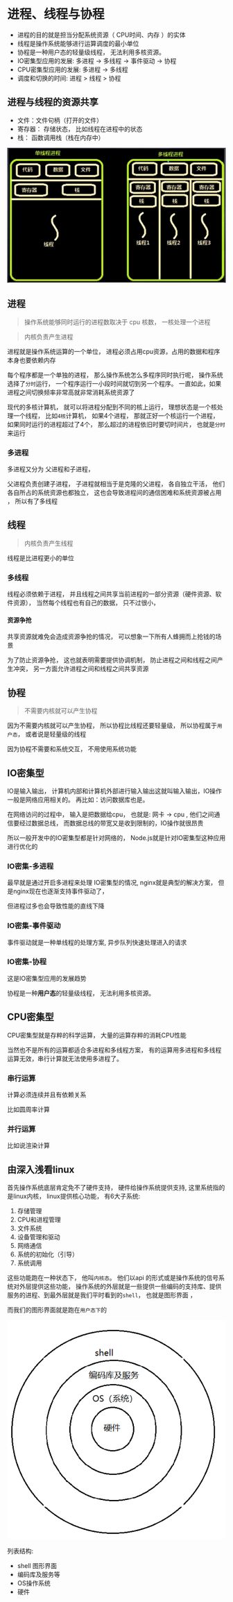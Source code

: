 # 进程、线程与协程

* 进程的目的就是担当分配系统资源（ CPU时间、内存 ）的实体
* 线程是操作系统能够进行运算调度的最小单位
* 协程是一种用户态的轻量级线程， 无法利用多核资源。
* IO密集型应用的发展: 多进程 -> 多线程 -> 事件驱动 -> 协程
* CPU密集型应用的发展: 多进程 -> 多线程
* 调度和切换的时间: 进程 > 线程 > 协程

## 进程与线程的资源共享
* 文件：文件句柄（打开的文件）
* 寄存器： 存储状态， 比如线程在进程中的状态
* 栈： 函数调用栈（栈在内存中）

![](md_imgs/resource.png)



## 进程
> 操作系统能够同时运行的进程数取决于 cpu 核数， 一核处理一个进程

> 内核负责产生进程

进程就是操作系统运算的一个单位， 进程必须占用cpu资源，占用的数据和程序本身也要依赖内存

每个程序都是一个单独的进程， 那么操作系统怎么多程序同时执行呢， 操作系统选择了`分时`运行， 一个程序运行一小段时间就切到另一个程序。 一直如此，如果进程之间切换频率非常高就非常消耗系统资源了


现代的多核计算机， 就可以将进程分配到不同的核上运行， 理想状态是一个核处理一个线程， 比如`4核`计算机， 如果4个进程， 那就正好一个核运行一个进程， 如果同时运行的进程超过了4个， 那么超过的进程依旧时要切时间片， 也就是`分时`来运行


### 多进程
多进程又分为 父进程和子进程，  

父进程负责创建子进程，  子进程就相当于是克隆的父进程， 各自独立干活， 他们各自所占的系统资源也都独立， 这也会导致进程间的通信困难和系统资源被占用 ， 所以有了多线程


## 线程
> 内核负责产生线程

线程是比进程更小的单位


### 多线程
线程必须依赖于进程， 并且线程之间共享当前进程的一部分资源（硬件资源、软件资源）， 当然每个线程也有自己的数据， 只不过很小，

#### 资源争抢
共享资源就难免会造成资源争抢的情况， 可以想象一下所有人蜂拥而上抢钱的场景

为了防止资源争抢， 这也就表明需要提供协调机制， 防止进程之间和线程之间产生冲突， 另一方面允许进程之间和线程之间共享资源










## 协程
> 不需要内核就可以产生协程


因为不需要内核就可以产生协程， 所以协程比线程还要轻量级， 所以协程属于`用户态`， 或者说是轻量级的线程

因为协程不需要和系统交互， 不用使用系统功能


## IO密集型
IO是输入输出， 计算机内部和计算机外部进行输入输出这就叫输入输出，IO操作一般是网络应用相关的。 再比如：访问数据库也是。

在网络访问的过程中， 输入是把数据给cpu， 也就是: 网卡 -> cpu , 他们之间通信要经过数据总线， 而数据总线的带宽又是收到限制的，IO操作就很昂贵

所以一般开发中的IO密集型都是针对网络的， Node.js就是针对IO密集型这种应用进行优化的 


### IO密集-多进程
最早就是通过开启多进程来处理 IO密集型的情况, nginx就是典型的解决方案， 但是nginx现在也逐渐支持事件驱动了，

但进程过多也会导致性能的直线下降


### IO密集-事件驱动
事件驱动就是一种单线程的处理方案, 异步队列快速处理进入的请求

### IO密集-协程
这是IO密集型应用的发展趋势

协程是一种**用户态**的轻量级线程， 无法利用多核资源。



## CPU密集型
CPU密集型就是存粹的科学运算， 大量的运算存粹的消耗CPU性能

当然也不是所有的运算都适合多进程和多线程方案， 有的运算用多进程和多线程运算无效，串行计算就无法使用多进程了。


### 串行运算
计算必须连续并且有依赖关系

比如圆周率计算

### 并行运算
比如说渲染计算



## 由深入浅看linux
首先操作系统底层肯定免不了硬件支持， 硬件给操作系统提供支持, 这里系统指的是linux内核， linux提供核心功能， 有6大子系统: 

1. 存储管理
2. CPU和进程管理
3. 文件系统
4. 设备管理和驱动
5. 网络通信
6. 系统的初始化（引导）
7. 系统调用

这些功能跑在一种状态下， 他叫`内核态`。 他们以api 的形式或是操作系统的信号系统对外层提供这些功能，
操作系统的外层就是一些提供一些编码的支持库、提供服务的进程、到最外层就是我们平时看到的`shell`， 也就是图形界面 ，

而我们的图形界面就是跑在`用户态下`的


![](md_imgs/os.png)

列表结构:

* shell 图形界面
* 编码库及服务等
* OS操作系统
* 硬件

